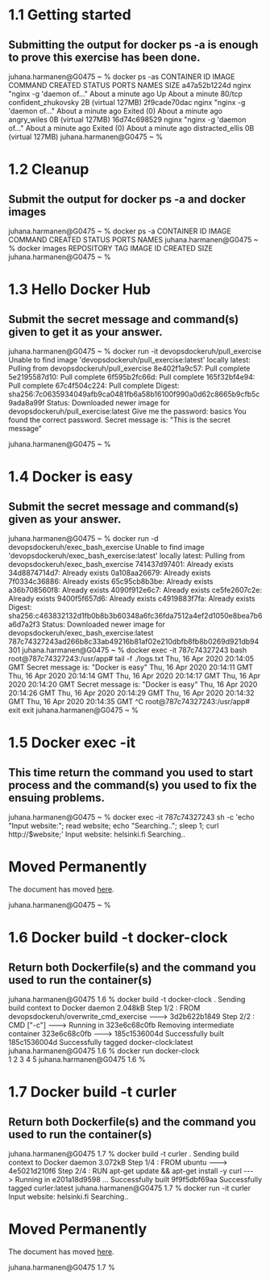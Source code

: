 # 1.1 Getting started
## Submitting the output for docker ps -a is enough to prove this exercise has been done.


juhana.harmanen@G0475 ~ % docker ps -as
CONTAINER ID        IMAGE               COMMAND                  CREATED              STATUS                          PORTS               NAMES                 SIZE
a47a52b1224d        nginx               "nginx -g 'daemon of…"   About a minute ago   Up About a minute               80/tcp              confident_zhukovsky   2B (virtual 127MB)
2f9cade70dac        nginx               "nginx -g 'daemon of…"   About a minute ago   Exited (0) About a minute ago                       angry_wiles           0B (virtual 127MB)
16d74c698529        nginx               "nginx -g 'daemon of…"   About a minute ago   Exited (0) About a minute ago                       distracted_ellis      0B (virtual 127MB)
juhana.harmanen@G0475 ~ %


# 1.2 Cleanup
## Submit the output for docker ps -a and docker images


juhana.harmanen@G0475 ~ % docker ps -a
CONTAINER ID        IMAGE               COMMAND             CREATED             STATUS              PORTS               NAMES
juhana.harmanen@G0475 ~ % docker images
REPOSITORY          TAG                 IMAGE ID            CREATED             SIZE
juhana.harmanen@G0475 ~ %


# 1.3 Hello Docker Hub
## Submit the secret message and command(s) given to get it as your answer.


juhana.harmanen@G0475 ~ % docker run -it devopsdockeruh/pull_exercise
Unable to find image 'devopsdockeruh/pull_exercise:latest' locally
latest: Pulling from devopsdockeruh/pull_exercise
8e402f1a9c57: Pull complete
5e2195587d10: Pull complete
6f595b2fc66d: Pull complete
165f32bf4e94: Pull complete
67c4f504c224: Pull complete
Digest: sha256:7c0635934049afb9ca0481fb6a58b16100f990a0d62c8665b9cfb5c9ada8a99f
Status: Downloaded newer image for devopsdockeruh/pull_exercise:latest
Give me the password: basics
You found the correct password. Secret message is:
"This is the secret message"

juhana.harmanen@G0475 ~ %


# 1.4 Docker is easy
## Submit the secret message and command(s) given as your answer.


juhana.harmanen@G0475 ~ % docker run -d devopsdockeruh/exec_bash_exercise
Unable to find image 'devopsdockeruh/exec_bash_exercise:latest' locally
latest: Pulling from devopsdockeruh/exec_bash_exercise
741437d97401: Already exists
34d8874714d7: Already exists
0a108aa26679: Already exists
7f0334c36886: Already exists
65c95cb8b3be: Already exists
a36b708560f8: Already exists
4090f912e6c7: Already exists
ce5fe2607c2e: Already exists
9400f5f657d6: Already exists
c4919883f7fa: Already exists
Digest: sha256:c463832132d1fb0b8b3b60348a6fc36fda7512a4ef2d1050e8bea7b6a6d7a2f3
Status: Downloaded newer image for devopsdockeruh/exec_bash_exercise:latest
787c74327243ad266b8c33ab49216b81af02e210dbfb8fb8b0269d921db94301
juhana.harmanen@G0475 ~ % docker exec -it 787c74327243 bash
root@787c74327243:/usr/app# tail -f ./logs.txt
Thu, 16 Apr 2020 20:14:05 GMT
Secret message is:
"Docker is easy"
Thu, 16 Apr 2020 20:14:11 GMT
Thu, 16 Apr 2020 20:14:14 GMT
Thu, 16 Apr 2020 20:14:17 GMT
Thu, 16 Apr 2020 20:14:20 GMT
Secret message is:
"Docker is easy"
Thu, 16 Apr 2020 20:14:26 GMT
Thu, 16 Apr 2020 20:14:29 GMT
Thu, 16 Apr 2020 20:14:32 GMT
Thu, 16 Apr 2020 20:14:35 GMT
^C
root@787c74327243:/usr/app# exit
exit
juhana.harmanen@G0475 ~ %


# 1.5 Docker exec -it
## This time return the command you used to start process and the command(s) you used to fix the ensuing problems.


juhana.harmanen@G0475 ~ % docker exec -it 787c74327243 sh -c 'echo "Input website:"; read website; echo "Searching.."; sleep 1; curl http://$website;'
Input website:
helsinki.fi
Searching..
<!DOCTYPE HTML PUBLIC "-//IETF//DTD HTML 2.0//EN">
<html><head>
<title>301 Moved Permanently</title>
</head><body>
<h1>Moved Permanently</h1>
<p>The document has moved <a href="http://www.helsinki.fi/">here</a>.</p>
</body></html>
juhana.harmanen@G0475 ~ %


# 1.6 Docker build -t docker-clock
## Return both Dockerfile(s) and the command you used to run the container(s)


juhana.harmanen@G0475 1.6 % docker build -t docker-clock .
Sending build context to Docker daemon  2.048kB
Step 1/2 : FROM devopsdockeruh/overwrite_cmd_exercise
 ---> 3d2b622b1849
Step 2/2 : CMD ["-c"]
 ---> Running in 323e6c68c0fb
Removing intermediate container 323e6c68c0fb
 ---> 185c1536004d
Successfully built 185c1536004d
Successfully tagged docker-clock:latest
juhana.harmanen@G0475 1.6 % docker run docker-clock       
1
2
3
4
5
juhana.harmanen@G0475 1.6 %


# 1.7 Docker build -t curler
## Return both Dockerfile(s) and the command you used to run the container(s)


juhana.harmanen@G0475 1.7 % docker build -t curler .
Sending build context to Docker daemon  3.072kB
Step 1/4 : FROM ubuntu
 ---> 4e5021d210f6
Step 2/4 : RUN apt-get update && apt-get install -y curl
 ---> Running in e201a18d9598
...
Successfully built 9f9f5dbf69aa
Successfully tagged curler:latest
juhana.harmanen@G0475 1.7 % docker run -it curler   
Input website:
helsinki.fi
Searching..
<!DOCTYPE HTML PUBLIC "-//IETF//DTD HTML 2.0//EN">
<html><head>
<title>301 Moved Permanently</title>
</head><body>
<h1>Moved Permanently</h1>
<p>The document has moved <a href="http://www.helsinki.fi/">here</a>.</p>
</body></html>
juhana.harmanen@G0475 1.7 %
